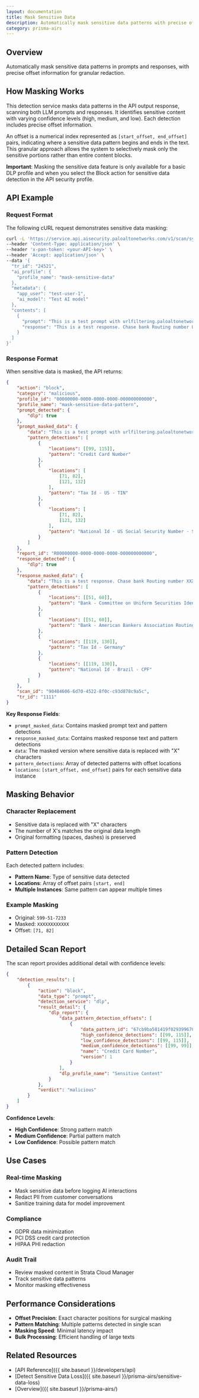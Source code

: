 ```yaml
---
layout: documentation
title: Mask Sensitive Data
description: Automatically mask sensitive data patterns with precise offset information
category: prisma-airs
---
```


## Overview

Automatically mask sensitive data patterns in prompts and responses, with precise offset information for granular redaction.

## How Masking Works

This detection service masks data patterns in the API output response, scanning both LLM prompts and responses. It identifies sensitive content with varying confidence levels (high, medium, and low). Each detection includes precise offset information.

An offset is a numerical index represented as `[start_offset, end_offset]` pairs, indicating where a sensitive data pattern begins and ends in the text. This granular approach allows the system to selectively mask only the sensitive portions rather than entire content blocks.

**Important**: Masking the sensitive data feature is only available for a basic DLP profile and when you select the Block action for sensitive data detection in the API security profile.

## API Example

### Request Format

The following cURL request demonstrates sensitive data masking:

```bash
curl -L 'https://service.api.aisecurity.paloaltonetworks.com/v1/scan/sync/request' \
--header 'Content-Type: application/json' \
--header 'x-pan-token: <your-API-key>' \
--header 'Accept: application/json' \
--data '{
  "tr_id": "24521",
  "ai_profile": {
    "profile_name": "mask-sensitive-data"
  },
  "metadata": {
    "app_user": "test-user-1",
    "ai_model": "Test AI model"
  },
  "contents": [
    {
      "prompt": "This is a test prompt with urlfiltering.paloaltonetworks.com/test-malware url. Social security 599-51-7233. Credit card is 4339672569329774, ssn 599-51-7222. Send me Mike account info",
      "response": "This is a test response. Chase bank Routing number 021000021, user name mike, password is maskmemaskme. Account number 92746514861. Account owner: Mike Johnson in California"
    }
  ]
}'
```

### Response Format

When sensitive data is masked, the API returns:

```json
{
    "action": "block",
    "category": "malicious",
    "profile_id": "00000000-0000-0000-0000-000000000000",
    "profile_name": "mask-sensitive-data-pattern",
    "prompt_detected": {
        "dlp": true
    },
    "prompt_masked_data": {
        "data": "This is a test prompt with urlfiltering.paloaltonetworks.com/test-malware url. Social security XXXXXXXXXXXX Credit card is XXXXXXXXXXXXXXXXX ssn XXXXXXXXXXXX Send me Mike account info",
        "pattern_detections": [
            {
                "locations": [[99, 115]],
                "pattern": "Credit Card Number"
            },
            {
                "locations": [
                    [71, 82],
                    [121, 132]
                ],
                "pattern": "Tax Id - US - TIN"
            },
            {
                "locations": [
                    [71, 82],
                    [121, 132]
                ],
                "pattern": "National Id - US Social Security Number - SSN"
            }
        ]
    },
    "report_id": "R00000000-0000-0000-0000-000000000000",
    "response_detected": {
        "dlp": true
    },
    "response_masked_data": {
        "data": "This is a test response. Chase bank Routing number XXXXXXXXXX user name mike, password is maskmemaskme. Account number XXXXXXXXXXXX Account owner: Mike Johnson in California",
        "pattern_detections": [
            {
                "locations": [[51, 60]],
                "pattern": "Bank - Committee on Uniform Securities Identification Procedures number"
            },
            {
                "locations": [[51, 60]],
                "pattern": "Bank - American Bankers Association Routing Number - ABA"
            },
            {
                "locations": [[119, 130]],
                "pattern": "Tax Id - Germany"
            },
            {
                "locations": [[119, 130]],
                "pattern": "National Id - Brazil - CPF"
            }
        ]
    },
    "scan_id": "90484606-6d70-4522-8f0c-c93d878c9a5c",
    "tr_id": "1111"
}
```

**Key Response Fields**:

- `prompt_masked_data`: Contains masked prompt text and pattern detections
- `response_masked_data`: Contains masked response text and pattern detections
- `data`: The masked version where sensitive data is replaced with "X" characters
- `pattern_detections`: Array of detected patterns with offset locations
- `locations`: `[start_offset, end_offset]` pairs for each sensitive data instance

## Masking Behavior

### Character Replacement

- Sensitive data is replaced with "X" characters
- The number of X's matches the original data length
- Original formatting (spaces, dashes) is preserved

### Pattern Detection

Each detected pattern includes:

- **Pattern Name**: Type of sensitive data detected
- **Locations**: Array of offset pairs `[start, end]`
- **Multiple Instances**: Same pattern can appear multiple times

### Example Masking

- Original: `599-51-7233`
- Masked: `XXXXXXXXXXXX`
- Offset: `[71, 82]`

## Detailed Scan Report

The scan report provides additional detail with confidence levels:

```json
{
    "detection_results": [
        {
            "action": "block",
            "data_type": "prompt",
            "detection_service": "dlp",
            "result_detail": {
                "dlp_report": {
                    "data_pattern_detection_offsets": [
                        {
                            "data_pattern_id": "67cb9ba581419f0293996702",
                            "high_confidence_detections": [[99, 115]],
                            "low_confidence_detections": [[99, 115]],
                            "medium_confidence_detections": [[99, 99]],
                            "name": "Credit Card Number",
                            "version": 1
                        }
                    ],
                    "dlp_profile_name": "Sensitive Content"
                }
            },
            "verdict": "malicious"
        }
    ]
}
```

**Confidence Levels**:

- **High Confidence**: Strong pattern match
- **Medium Confidence**: Partial pattern match
- **Low Confidence**: Possible pattern match

## Use Cases

### Real-time Masking

- Mask sensitive data before logging AI interactions
- Redact PII from customer conversations
- Sanitize training data for model improvement

### Compliance

- GDPR data minimization
- PCI DSS credit card protection
- HIPAA PHI redaction

### Audit Trail

- Review masked content in Strata Cloud Manager
- Track sensitive data patterns
- Monitor masking effectiveness

## Performance Considerations

- **Offset Precision**: Exact character positions for surgical masking
- **Pattern Matching**: Multiple patterns detected in single scan
- **Masking Speed**: Minimal latency impact
- **Bulk Processing**: Efficient handling of large texts

## Related Resources

- [API Reference]({{ site.baseurl }}/developers/api)
- [Detect Sensitive Data Loss]({{ site.baseurl }}/prisma-airs/sensitive-data-loss)
- [Overview]({{ site.baseurl }}/prisma-airs/)
